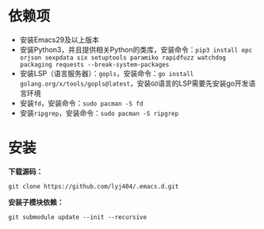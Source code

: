 # 依赖项
* 安装Emacs29及以上版本
* 安装Python3，并且提供相关Python的类库，安装命令：`pip3 install epc orjson sexpdata six setuptools paramiko rapidfuzz watchdog packaging requests --break-system-packages`
* 安装LSP（语言服务器）：`gopls`，安装命令：`go install golang.org/x/tools/gopls@latest`，安装`GO`语言的LSP需要先安装go开发语言环境
* 安装`fd`，安装命令：`sudo pacman -S fd`
* 安装`ripgrep`，安装命令：`sudo pacman -S ripgrep`
# 安装
**下载源码：**
```shell
git clone https://github.com/lyj404/.emacs.d.git
```
**安装子模块依赖：**
```shell
git submodule update --init --recursive
```
